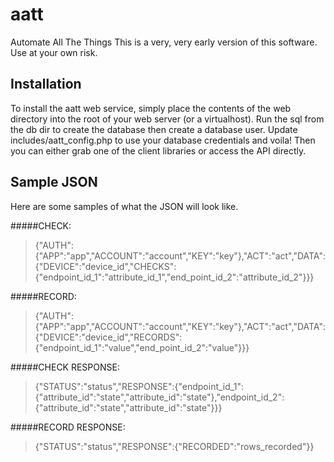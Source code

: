 aatt
====

Automate All The Things
This is a very, very early version of this software.  Use at your own risk.

Installation
------------
To install the aatt web service, simply place the contents of the web directory into the root of your web server (or a virtualhost).  Run the sql from the db dir to create the database then create a database user.  Update includes/aatt_config.php to use your database credentials and voila!  Then you can either grab one of the client libraries or access the API directly.

Sample JSON
-----------
Here are some samples of what the JSON will look like.

#####CHECK:
>{"AUTH":{"APP":"app","ACCOUNT":"account","KEY":"key"},"ACT":"act","DATA":{"DEVICE":"device_id","CHECKS":{"endpoint_id_1":"attribute_id_1","end_point_id_2":"attribute_id_2"}}}

#####RECORD:
>{"AUTH":{"APP":"app","ACCOUNT":"account","KEY":"key"},"ACT":"act","DATA":{"DEVICE":"device_id","RECORDS":{"endpoint_id_1":"value","end_point_id_2":"value"}}}

#####CHECK RESPONSE:
>{"STATUS":"status","RESPONSE":{"endpoint_id_1":{"attribute_id":"state","attribute_id":"state"},"endpoint_id_2":{"attribute_id":"state","attribute_id":"state"}}}

#####RECORD RESPONSE:
>{"STATUS":"status","RESPONSE":{"RECORDED":"rows_recorded"}}
